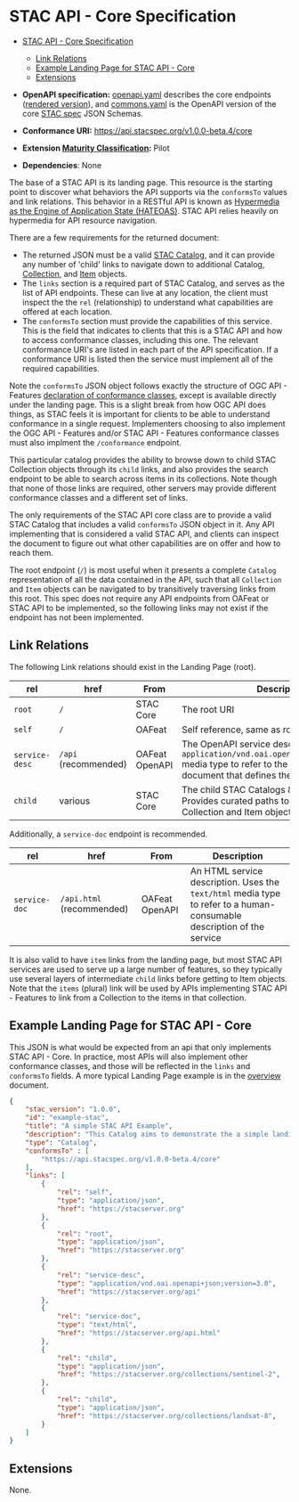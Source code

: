 # STAC API - Core Specification

- [STAC API - Core Specification](#stac-api---core-specification)
  - [Link Relations](#link-relations)
  - [Example Landing Page for STAC API - Core](#example-landing-page-for-stac-api---core)
  - [Extensions](#extensions)

- **OpenAPI specification:** [openapi.yaml](openapi.yaml) describes the core endpoints ([rendered version](https://api.stacspec.org/v1.0.0-beta.4/core)),
  and [commons.yaml](commons.yaml) is the OpenAPI version of the core [STAC spec](../stac-spec) JSON Schemas.
- **Conformance URI:** <https://api.stacspec.org/v1.0.0-beta.4/core>
- **Extension [Maturity Classification](../extensions.md#extension-maturity):** Pilot
- **Dependencies**: None

The base of a STAC API is its landing page. This resource is the starting point to discover what behaviors 
the API supports via the `conformsTo` values and link relations. 
This behavior in a RESTful API is known as 
[Hypermedia as the Engine of Application State (HATEOAS)](https://en.wikipedia.org/wiki/HATEOAS). 
STAC API relies heavily on hypermedia for API resource navigation. 

There are a few requirements for the returned document:

- The returned JSON must be a valid [STAC Catalog](../stac-spec/catalog-spec/catalog-spec.md), and it can provide any number of 'child' links
to navigate down to additional Catalog, [Collection](../stac-spec/collection-spec/README.md), and [Item](../stac-spec/item-spec/README.md) objects.
- The `links` section is a required part of STAC Catalog, and serves as the list of API endpoints. These can live at any location, the 
client must inspect the the `rel` (relationship) to understand what capabilities are offered at each location.
- The `conformsTo` section must provide the capabilities of this service. This is the field
  that indicates to clients that this is a STAC API and how to access conformance classes, including this
  one. The relevant conformance URI's are listed in each part of the
  API specification. If a conformance URI is listed then the service must implement all of the required capabilities.

Note the `conformsTo` JSON object follows exactly the structure of OGC API - Features [declaration of conformance 
classes](http://docs.opengeospatial.org/is/17-069r3/17-069r3.html#_declaration_of_conformance_classes), except is available directly under 
the landing page. This is a slight break from how OGC API does things, as STAC feels it is important for clients to be able to understand
conformance in a single request. Implementers choosing to also implement the OGC API - Features and/or 
STAC API - Features conformance classes must also implment the `/conformance` endpoint.

This particular catalog provides the ability to browse down to child STAC Collection objects through its `child` links, and also provides the search
endpoint to be able to search across items in its collections. Note though that none of those links are required, other servers may provide
different conformance classes and a different set of links. 

The only requirements of the STAC API core class are to provide a valid STAC Catalog that includes a valid `conformsTo` JSON object
in it. Any API implementing that is considered a valid STAC API, and clients can inspect the document to figure out what other
capabilities are on offer and how to reach them.

The root endpoint (`/`) is most useful when it presents a complete `Catalog` representation of all the data contained in the API, such 
that all `Collection` and `Item` objects can be navigated to by transitively traversing links from this root. This spec does not require any 
API endpoints from OAFeat or STAC API to be implemented, so the following links may not exist if the endpoint has not been implemented.

## Link Relations

The following Link relations should exist in the Landing Page (root).

| **rel**        | **href**             | **From**       | **Description**                                                                                                                                                         |
| -------------- | -------------------- | -------------- | ----------------------------------------------------------------------------------------------------------------------------------------------------------------------- |
| `root`         | `/`                  | STAC Core      | The root URI                                                                                                                                                            |
| `self`         | `/`                  | OAFeat         | Self reference, same as root URI                                                                                                                                        |
| `service-desc` | `/api` (recommended) | OAFeat OpenAPI | The OpenAPI service description. Uses the `application/vnd.oai.openapi+json;version=3.0` media type to refer to the OpenAPI 3.0 document that defines the service's API |
| `child`        | various              | STAC Core      | The child STAC Catalogs & Collections. Provides curated paths to get to STAC Collection and Item objects                                                                |

Additionally, a `service-doc` endpoint is recommended.

| **rel**       | **href**                  | **From**       | **Description**                                                                                                         |
| ------------- | ------------------------- | -------------- | ----------------------------------------------------------------------------------------------------------------------- |
| `service-doc` | `/api.html` (recommended) | OAFeat OpenAPI | An HTML service description.  Uses the `text/html` media type to refer to a human-consumable description of the service |

It is also valid to have `item` links from the landing page, but most STAC API services are used to 
serve up a large number of features, so they typically
use several layers of intermediate `child` links before getting to Item objects.  Note that the `items` (plural)
link will be used by APIs implementing STAC API - Features to link from a Collection to the items in that collection.

## Example Landing Page for STAC API - Core

This JSON is what would be expected from an api that only implements STAC API - Core. In practice, 
most APIs will also implement other conformance classes, and those will be reflected in the `links` and 
`conformsTo` fields.  A more typical Landing Page example is in 
the [overview](../overview.md#example-landing-page) document.

```json
{
    "stac_version": "1.0.0",
    "id": "example-stac",
    "title": "A simple STAC API Example",
    "description": "This Catalog aims to demonstrate the a simple landing page",
    "type": "Catalog",
    "conformsTo" : [
        "https://api.stacspec.org/v1.0.0-beta.4/core"
    ],
    "links": [
        {
            "rel": "self",
            "type": "application/json",
            "href": "https://stacserver.org"
        },
        {
            "rel": "root",
            "type": "application/json",
            "href": "https://stacserver.org"
        },
        {
            "rel": "service-desc",
            "type": "application/vnd.oai.openapi+json;version=3.0",
            "href": "https://stacserver.org/api"
        },
        {
            "rel": "service-doc",
            "type": "text/html",
            "href": "https://stacserver.org/api.html"
        },
        {
            "rel": "child",
            "type": "application/json",
            "href": "https://stacserver.org/collections/sentinel-2",
        },
        {
            "rel": "child",
            "type": "application/json",
            "href": "https://stacserver.org/collections/landsat-8",
        }
    ]
}
```

## Extensions

None.
